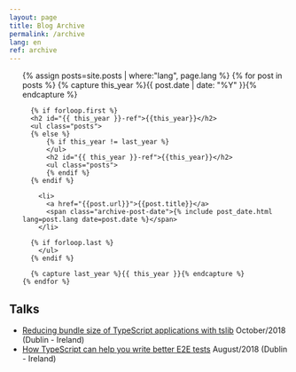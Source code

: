 ```yaml
---
layout: page
title: Blog Archive
permalink: /archive
lang: en
ref: archive
---
```


<div class="archives">
  <ul>
    {% assign posts=site.posts | where:"lang", page.lang %}
    {% for post in posts  %}
      {% capture this_year %}{{ post.date | date: "%Y" }}{% endcapture %}

      {% if forloop.first %}
      <h2 id="{{ this_year }}-ref">{{this_year}}</h2>
      <ul class="posts">
      {% else %}
          {% if this_year != last_year %}
          </ul>
          <h2 id="{{ this_year }}-ref">{{this_year}}</h2>
          <ul class="posts">
          {% endif %}
      {% endif %}

        <li>
          <a href="{{post.url}}">{{post.title}}</a>
          <span class="archive-post-date">{% include post_date.html lang=post.lang date=post.date %}</span>
        </li>

      {% if forloop.last %}
        </ul>
      {% endif %}

      {% capture last_year %}{{ this_year }}{% endcapture %}
    {% endfor %}
  </ul>

  <h2>Talks</h2>
  <ul>
    <li>
      <a href="https://drive.google.com/file/d/1AHY5SDg3ZnTL5AZGyTCQmdKvry17F9z0/view">Reducing bundle size of TypeScript applications with tslib</a>
      <span class="archive-post-date">October/2018 (Dublin - Ireland)</span>
    </li>
    <li>
      <a href="https://www.meetup.com/Dublin-TypeScript-Meetup/events/240961384/">How TypeScript can help you write better E2E tests</a>
      <span class="archive-post-date">August/2018 (Dublin - Ireland)</span>
    </li>
  </ul>
</div>
